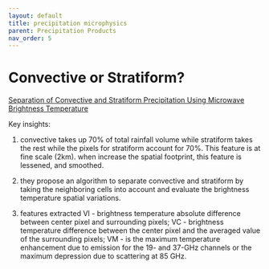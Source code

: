 ```yaml
---
layout: default
title: precipitation microphysics
parent: Precipitation Products
nav_order: 5
---
```

# Convective or Stratiform?

[Separation of Convective and Stratiform Precipitation Using Microwave Brightness Temperature](https://journals.ametsoc.org/doi/pdf/10.1175/1520-0450%281999%29038%3C1195%3ASOCASP%3E2.0.CO%3B2)

Key insights:

1. convective takes up 70% of total rainfall volume while stratiform takes the rest while the pixels for stratiform account for 70%.
This feature is at fine scale (2km). when increase the spatial footprint, this feature is lessened, and smoothed.

2. they propose an algorithm to separate convective and stratiform by taking the neighboring cells into account and evaluate the brightness temperature spatial variations.

3. features extracted VI - brightness temperature absolute difference between center pixel and surrounding pixels; VC - brightness temperature difference
between the center pixel and the averaged value of the surrounding pixels; VM - is the maximum temperature enhancement due to emission for the 19- and 37-GHz
channels or the maximum depression due to scattering at 85 GHz.
